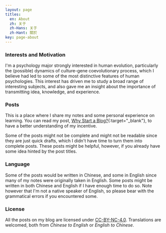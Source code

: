 ```yaml
---
layout: page
titles:
  en: About
  zh: 关于
  zh-Hans: 关于
  zh-Hant: 關於
key: page-about
---
```


### Interests and Motivation

I'm a psychology major strongly interested in human evolution, particularly the (possible) dynamics of culture-gene coevolutionary process, which I believe had led to some of the most distinctive features of human psychologies. This interest has driven me to study a broad range of interesting subjects, and also gave me an insight about the importance of transmitting idea, knowledge, and experience.

### Posts

This is a place where I share my notes and some personal experience on learning. You can read my post, [Why Start a Blog?](https://liao961120.github.io/2017/11/26/why-start-a-blog.html){:target="_blank"}, to have a better understanding of  my incentive.

Some of the posts might not be complete and might not be readable since they are just quick drafts, which I didn't have time to turn them into complete posts. These posts might be helpful, however, if you already have some idea hinted by the post titles.


### Language

Some of the posts would be written in Chinese, and some in English since many of my notes were originally taken in English. Some posts might be written in both Chinese and English if I have enough time to do so. Note however that I'm not a native speaker of English, so please bear with the grammatical errors if you encountered some.

### License

All the posts on my blog are licensed under <a rel="license" href="http://creativecommons.org/licenses/by-nc/4.0/" target="_blank">CC-BY-NC-4.0</a>. Translations are welcomed, both from *Chinese to English* or *English to Chinese*.

<br>
